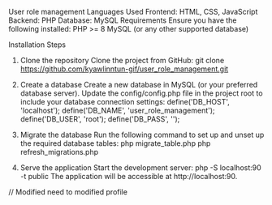 User role management
Languages Used
Frontend: HTML, CSS, JavaScript
Backend: PHP
Database: MySQL
Requirements
Ensure you have the following installed:
PHP >= 8
MySQL (or any other supported database)

Installation Steps
1. Clone the repository
Clone the project from GitHub:
git clone https://github.com/kyawlinntun-gif/user_role_management.git

2. Create a database
Create a new database in MySQL (or your preferred database server).
Update the config/config.php file in the project root to include your database connection settings:
define('DB_HOST', 'localhost');
define('DB_NAME', 'user_role_management');
define('DB_USER', 'root');
define('DB_PASS', '');

3. Migrate the database
Run the following command to set up and unset up the required database tables:
php migrate_table.php
php refresh_migrations.php

4. Serve the application
Start the development server:
php -S localhost:90 -t public
The application will be accessible at http://localhost:90.

// Modified
need to modified profile